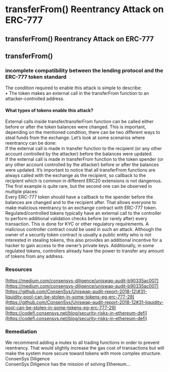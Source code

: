 # transferFrom\(\) Reentrancy Attack on ERC-777

## transferFrom\(\) Reentrancy Attack on ERC-777

## transferFrom\(\)

### incomplete compatibility between the lending protocol and the ERC-777 token standard

The condition required to enable this attack is simple to describe:  
• The token makes an external call in the transferFrom function to an attacker-controlled address.

#### What types of tokens enable this attack?

External calls inside transfer/transferFrom function can be called either before or after the token balances were changed. This is important, depending on the mentioned condition, there can be two different ways to steal funds from the exchange. Let’s look at some scenarios where reentrancy can be done:  
If the external call is made in transfer function to the recipient \(or any other account controlled by the attacker\) before the balances were updated.  
If the external call is made in transferFrom function to the token spender \(or any other account controlled by the attacker\) before or after the balances were updated. It’s important to notice that all transferFrom functions are always called with the exchange as the recipient, so callback to the recipient which is common in different ERC20 extensions is not dangerous.  
The first example is quite rare, but the second one can be observed in multiple places:  
Every ERC-777 token should have a callback to the spender before the balances are changed and to the recipient after. That allows everyone to make malicious reentrancy to an exchange contract with ERC-777 token.  
Regulated/controlled tokens typically have an external call to the controller to perform additional validation checks before \(or rarely after\) every transaction. This is done for KYC or other regulatory requirements. A malicious controller contract could be used in such an attack. Although the owner of a security token contract is usually a public entity who is not interested in stealing tokens, this also provides an additional incentive for a hacker to gain access to the owner’s private keys. Additionally, in some regulated tokens, controllers already have the power to transfer any amount of tokens from any address.

### Resources

[https://medium.com/consensys-diligence/uniswap-audit-b90335ac007](https://medium.com/consensys-diligence/uniswap-audit-b90335ac007)  
[https://github.com/ConsenSys/Uniswap-audit-report-2018-12\#31-liquidity-pool-can-be-stolen-in-some-tokens-eg-erc-777-29](https://github.com/ConsenSys/Uniswap-audit-report-2018-12#31-liquidity-pool-can-be-stolen-in-some-tokens-eg-erc-777-29)  
[https://codefi.consensys.net/blog/security-risks-in-ethereum-defi](https://codefi.consensys.net/blog/security-risks-in-ethereum-defi)

### Remediation

We recommend adding a mutex to all trading functions in order to prevent reentrancy. That would slightly increase the gas cost of transactions but will make the system more secure toward tokens with more complex structure.  
ConsenSys Diligence  
ConsenSys Diligence has the mission of solving Ethereum…

